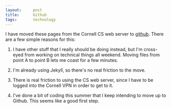 ```yaml
---
layout:     post
title:      Github
tags:       technology
---
```


I have moved these pages from the Cornell CS web server to
[github](http://github.com).  There are a few simple reasons for this:

1. I have other stuff that I really should be doing instead, but I'm
   cross-eyed from working on technical things all weekend.  Moving
   files from point A to point B lets me coast for a few minutes.
   
2. I'm already using Jekyll, so there's no real friction to the move.

3. There is real friction to using the CS web server, since I have to
   be logged into the Cornell VPN in order to get to it.
   
4. I've done a bit of coding this summer that I keep intending to move
   up to Github.  This seems like a good first step.
